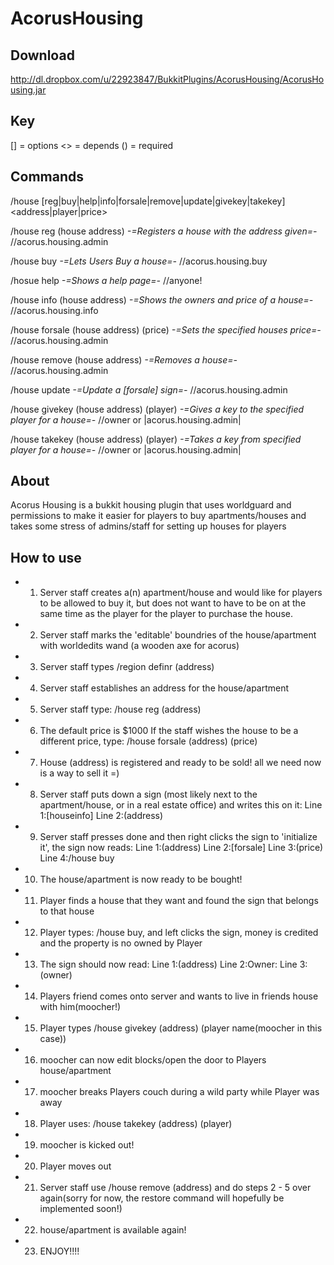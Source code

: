 AcorusHousing
=============

Download
-------
http://dl.dropbox.com/u/22923847/BukkitPlugins/AcorusHousing/AcorusHousing.jar

Key
-------

[] = options
<> = depends
() = required

Commands
-------

/house [reg|buy|help|info|forsale|remove|update|givekey|takekey] <address|player|price>

/house reg (house address) _-=Registers a house with the address given=-_ //acorus.housing.admin

/house buy _-=Lets Users Buy a house=-_ //acorus.housing.buy

/hosue help _-=Shows a help page=-_ //anyone!

/house info (house address) _-=Shows the owners and price of a house=-_  //acorus.housing.info

/house forsale (house address) (price) _-=Sets the specified houses price=-_ //acorus.housing.admin

/house remove (house address) _-=Removes a house=-_ //acorus.housing.admin

/house update _-=Update a [forsale] sign=-_ //acorus.housing.admin

/house givekey (house address) (player) _-=Gives a key to the specified player for a house=-_ //owner or |acorus.housing.admin|

/house takekey (house address) (player) _-=Takes a key from specified player for a house=-_ //owner or |acorus.housing.admin|

About
-------

Acorus Housing is a bukkit housing plugin that uses worldguard and permissions to make it easier for players to buy apartments/houses and takes some stress of admins/staff for setting up houses for players

How to use
-------

* 1. Server staff creates a(n) apartment/house and would like for players to be allowed to buy it, but does not want to have to be on at the same time as the player for the player to purchase the house.
* 2. Server staff marks the 'editable' boundries of the house/apartment with worldedits wand (a wooden axe for acorus)
* 3. Server staff types /region definr (address)
* 4. Server staff establishes an address for the house/apartment
* 5. Server staff type: /house reg (address)
* 6. The default price is $1000 If the staff wishes the house to be a different price, type: /house forsale (address) (price)
* 7. House (address) is registered and ready to be sold! all we need now is a way to sell it =)
* 8. Server staff puts down a sign (most likely next to the apartment/house, or in a real estate office) and writes this on it:
Line 1:[houseinfo]
Line 2:(address)
* 9. Server staff presses done and then right clicks the sign to 'initialize it', the sign now reads:
Line 1:(address)
Line 2:[forsale]
Line 3:(price)
Line 4:/house buy
* 10. The house/apartment is now ready to be bought!
* 11. Player finds a house that they want and found the sign that belongs to that house
* 12. Player types: /house buy, and left clicks the sign, money is credited and the property is no owned by Player
* 13. The sign should now read:
Line 1:(address)
Line 2:Owner:
Line 3:(owner)
* 14. Players friend comes onto server and wants to live in friends house with him(moocher!)
* 15. Player types /house givekey (address) (player name(moocher in this case))
* 16. moocher can now edit blocks/open the door to Players house/apartment
* 17. moocher breaks Players couch during a wild party while Player was away
* 18. Player uses: /house takekey (address) (player)
* 19. moocher is kicked out!
* 20. Player moves out
* 21. Server staff use /house remove (address) and do steps 2 - 5 over again(sorry for now, the restore command will hopefully be implemented soon!)
* 22. house/apartment is available again!
* 23. ENJOY!!!!
